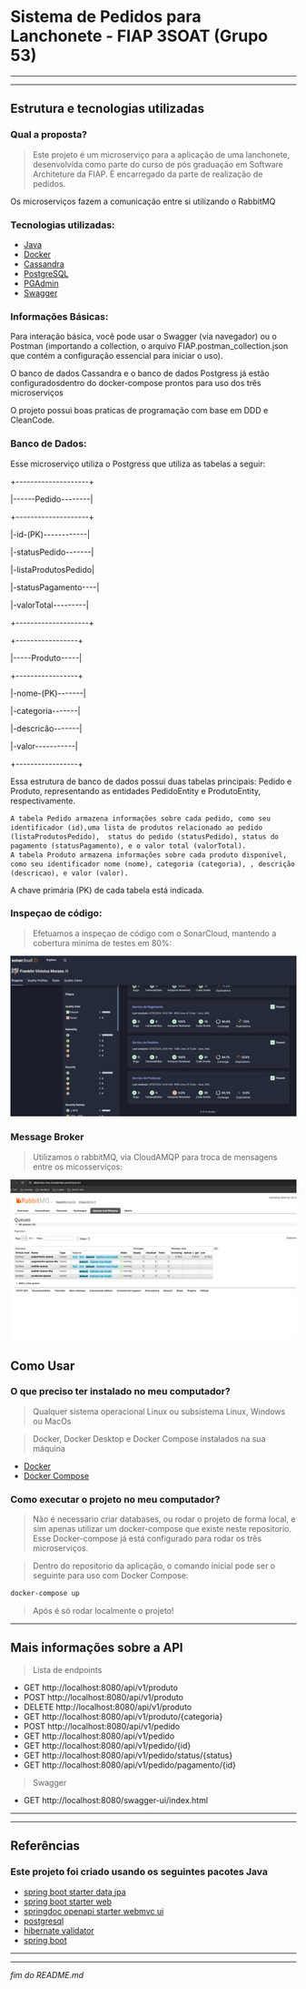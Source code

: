 # Sistema de Pedidos para Lanchonete - FIAP 3SOAT (Grupo 53)
---
---
## Estrutura e tecnologias utilizadas
### Qual a proposta?
>Este projeto é um microserviço para a aplicação de uma lanchonete, desenvolvida como parte do curso de pós graduação em Software Architeture da FIAP. É encarregado da parte de realização de pedidos.

Os microserviços fazem a comunicação entre si utilizando o RabbitMQ

### Tecnologias utilizadas:
- [Java](https://dev.java/learn/)
- [Docker](https://docs.docker.com/get-started/)
- [Cassandra](https://cassandra.apache.org/_/index.html)
- [PostgreSQL](https://www.postgresql.org/about/)
- [PGAdmin](https://www.pgadmin.org/docs/)
- [Swagger](https://swagger.io/solutions/api-documentation/)

### Informações Básicas:

Para interação básica, você pode usar o Swagger (via navegador) ou o Postman (importando a collection, o arquivo FIAP.postman_collection.json que contém a configuração essencial para iniciar o uso).

O banco de dados Cassandra e o banco de dados Postgress já estão configuradosdentro do docker-compose prontos para uso  dos três microserviços

O projeto possui boas praticas de programação com base em DDD e CleanCode.

### Banco de Dados:

Esse microserviço utiliza o Postgress que utiliza as tabelas a seguir:

  +--------------------+
  
  |------Pedido--------|
  
  +--------------------+
  
  |-id-(PK)------------|
  
  |-statusPedido-------|
  
  |-listaProdutosPedido|
  
  |-statusPagamento----|
  
  |-valorTotal---------|
  
  +--------------------+

  +-----------------+
  
  |-----Produto-----|
  
  +-----------------+
  
  |-nome-(PK)-------|
  
  |-categoria-------|
  
  |-descricão-------|
  
  |-valor-----------|
  
  +-----------------+
  
Essa estrutura de banco de dados possui duas tabelas principais: Pedido e Produto, representando as entidades PedidoEntity e ProdutoEntity, respectivamente.

    A tabela Pedido armazena informações sobre cada pedido, como seu identificador (id),uma lista de produtos relacionado ao pedido (listaProdutosPedido),  status do pedido (statusPedido), status do pagamento (statusPagamento), e o valor total (valorTotal).
    A tabela Produto armazena informações sobre cada produto disponível, como seu identificador nome (nome), categoria (categoria), , descrição (descricao), e valor (valor).
    
A chave primária (PK) de cada tabela está indicada.

### Inspeçao de código:
> Efetuamos a inspeçao de código com o SonarCloud, mantendo a cobertura minima de testes em 80%:

![](/img/sonarcloud.png)

### Message Broker
> Utilizamos o rabbitMQ, via CloudAMQP para troca de mensagens entre os micosserviços:

![](/img/rabbitmq.png)

## Como Usar
### O que preciso ter instalado no meu computador?
> Qualquer sistema operacional Linux ou subsistema Linux, Windows ou MacOs

> Docker, Docker Desktop e Docker Compose instalados na sua máquina

- [Docker](https://docs.docker.com/get-started/)
- [Docker Compose](https://docs.docker.com/compose/install/)

### Como executar o projeto no meu computador?
> Não é necessario criar databases, ou rodar o projeto de forma local, e sim apenas utilizar um docker-compose que existe neste repositorio. Esse Docker-compose já está configurado para rodar os três microserviços.

> Dentro do repositorio da aplicação, o comando inicial pode ser o seguinte para uso com Docker Compose:
```sh
docker-compose up
``````
> Após é só rodar localmente o projeto!

---
## Mais informações sobre a API
> Lista de endpoints
- GET http://localhost:8080/api/v1/produto
- POST http://localhost:8080/api/v1/produto
- DELETE http://localhost:8080/api/v1/produto
- GET http://localhost:8080/api/v1/produto/{categoria}
- POST http://localhost:8080/api/v1/pedido
- GET http://localhost:8080/api/v1/pedido
- GET http://localhost:8080/api/v1/pedido/{id}
- GET http://localhost:8080/api/v1/pedido/status/{status}
- GET http://localhost:8080/api/v1/pedido/pagamento/{id}

> Swagger
- GET http://localhost:8080/swagger-ui/index.html
---
---
## Referências
### Este projeto foi criado usando os seguintes pacotes Java
- [spring boot starter data jpa](https://mvnrepository.com/artifact/org.springframework.boot/spring-boot-starter-data-jpa)
- [spring boot starter web](https://mvnrepository.com/artifact/org.springframework.boot/spring-boot-starter-web)
- [springdoc openapi starter webmvc ui](https://mvnrepository.com/artifact/org.springdoc/springdoc-openapi-starter-webmvc-ui)
- [postgresql](https://mvnrepository.com/artifact/org.postgresql/postgresql)
- [hibernate validator](https://mvnrepository.com/artifact/org.hibernate.validator/hibernate-validator)
- [spring boot](https://spring.io/projects/spring-boot/)

---
---
_fim do README.md_
